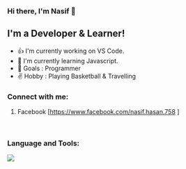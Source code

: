 ### Hi there, I'm Nasif 👏

## I'm a Developer & Learner!

- 👍 I'm currently working on VS Code.
- 🌹 I'm currently learning Javascript.
- 🚁 Goals : Programmer
- ✌ Hobby : Playing Basketball & Travelling

### Connect with me:

1. Facebook [https://www.facebook.com/nasif.hasan.758 ]

  <br />

### Language and Tools:

<img src="https://www.google.com/url?sa=i&url=https%3A%2F%2Fwww.intlum.com%2Fblog%2Fweb-development-tools%2F&psig=AOvVaw2f987FMSeV9PKKTGAGUMAv&ust=1618047043950000&source=images&cd=vfe&ved=0CAIQjRxqFwoTCMDt6pXt8O8CFQAAAAAdAAAAABAD"/>
